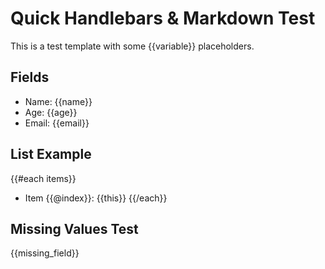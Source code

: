 # Quick Handlebars & Markdown Test

This is a test template with some {{variable}} placeholders.

## Fields

- Name: {{name}}
- Age: {{age}}
- Email: {{email}}

## List Example

{{#each items}}
- Item {{@index}}: {{this}}
{{/each}}

## Missing Values Test

{{missing_field}}